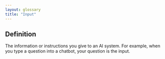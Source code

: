 ```yaml
---
layout: glossary
title: "Input"
---
```


## Definition
The information or instructions you give to an AI system. For example, when you type a question into a chatbot, your question is the input.
